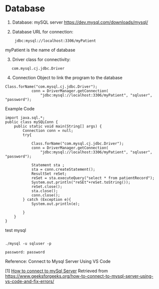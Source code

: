 # Database

1. Database: mySQL server
     https://dev.mysql.com/downloads/mysql/

2. Database URL for connection:
   ```
	jdbc:mysql://localhost:3306/myPatient
   ```
 myPatient is the name of database

3. Driver class for connectivity:
 ```
	com.mysql.cj.jdbc.Driver
```
4. Connection Object to link the program to the database

```
Class.forName("com.mysql.cj.jdbc.Driver");
            conn = DriverManager.getConnection(
                "jdbc:mysql://localhost:3306/myPatient", "sqluser", "password");
```

Example Code
```
import java.sql.*;
public class mySQLConn {
    public static void main(String[] args) {
        Connection conn = null;
        try{

            Class.forName("com.mysql.cj.jdbc.Driver");
            conn = DriverManager.getConnection(
                "jdbc:mysql://localhost:3306/myPatient", "sqluser", "password");

            Statement sta ;
            sta = conn.createStatement();    
            ResultSet reSet;
            reSet = sta.executeQuery("select * from patientRecord");
            System.out.println("reSEt"+reSet.toString());
            reSet.close();
            sta.close();
            conn.close();
        } catch (Exception e){
            System.out.println(e);

        }
    }
}
```

test mysql
```

./mysql -u sqluser -p

password: password
```

Reference: Connect to Mysql Server Using VS Code




[1] [How to connect to mySql Server](https://www.geeksforgeeks.org/how-to-connect-to-mysql-server-using-vs-code-and-fix-errors/) Retrieved from https://www.geeksforgeeks.org/how-to-connect-to-mysql-server-using-vs-code-and-fix-errors/

 
